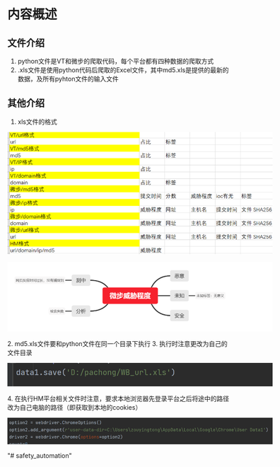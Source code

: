 内容概述
=====
文件介绍
-------------
1. python文件是VT和微步的爬取代码，每个平台都有四种数据的爬取方式
2. .xls文件是使用python代码后爬取的Excel文件，其中md5.xls是提供的最新的数据，及所有pyhton文件的输入文件

其他介绍
----------
1. xls文件的格式
<p align='center'>
<img src='/img1.png' title='images' style='max-width:600px'></img>
</p>
<p align='center'>
<img src='/img2.png' title='images' style='max-width:600px'></img>
</p>
2. md5.xls文件要和python文件在同一个目录下执行
3. 执行时注意更改为自己的文件目录
<p align='center'>
<img src='/img3.png' title='images' style='max-width:600px'></img>
</p>
4. 在执行HM平台相关文件时注意，要求本地浏览器先登录平台之后将途中的路径改为自己电脑的路径（即获取到本地的cookies）
<p align='center'>
<img src='/img4.png' title='images' style='max-width:600px'></img>
</p>
"# safety_automation" 
